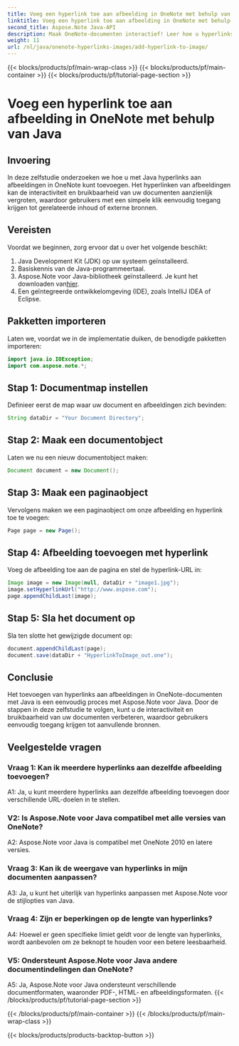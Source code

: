 ```yaml
---
title: Voeg een hyperlink toe aan afbeelding in OneNote met behulp van Java
linktitle: Voeg een hyperlink toe aan afbeelding in OneNote met behulp van Java
second_title: Aspose.Note Java-API
description: Maak OneNote-documenten interactief! Leer hoe u hyperlinks aan afbeeldingen in Java toevoegt met Aspose.Note. Eenvoudige stappen en codevoorbeelden inbegrepen! #OneNote #Java #Aspose
weight: 11
url: /nl/java/onenote-hyperlinks-images/add-hyperlink-to-image/
---
```


{{< blocks/products/pf/main-wrap-class >}}
{{< blocks/products/pf/main-container >}}
{{< blocks/products/pf/tutorial-page-section >}}

# Voeg een hyperlink toe aan afbeelding in OneNote met behulp van Java

## Invoering

In deze zelfstudie onderzoeken we hoe u met Java hyperlinks aan afbeeldingen in OneNote kunt toevoegen. Het hyperlinken van afbeeldingen kan de interactiviteit en bruikbaarheid van uw documenten aanzienlijk vergroten, waardoor gebruikers met een simpele klik eenvoudig toegang krijgen tot gerelateerde inhoud of externe bronnen.

## Vereisten

Voordat we beginnen, zorg ervoor dat u over het volgende beschikt:

1. Java Development Kit (JDK) op uw systeem geïnstalleerd.
2. Basiskennis van de Java-programmeertaal.
3.  Aspose.Note voor Java-bibliotheek geïnstalleerd. Je kunt het downloaden van[hier](https://releases.aspose.com/note/java/).
4. Een geïntegreerde ontwikkelomgeving (IDE), zoals IntelliJ IDEA of Eclipse.

## Pakketten importeren

Laten we, voordat we in de implementatie duiken, de benodigde pakketten importeren:

```java
import java.io.IOException;
import com.aspose.note.*;
```

## Stap 1: Documentmap instellen

Definieer eerst de map waar uw document en afbeeldingen zich bevinden:

```java
String dataDir = "Your Document Directory";
```

## Stap 2: Maak een documentobject

Laten we nu een nieuw documentobject maken:

```java
Document document = new Document();
```

## Stap 3: Maak een paginaobject

Vervolgens maken we een paginaobject om onze afbeelding en hyperlink toe te voegen:

```java
Page page = new Page();
```

## Stap 4: Afbeelding toevoegen met hyperlink

Voeg de afbeelding toe aan de pagina en stel de hyperlink-URL in:

```java
Image image = new Image(null, dataDir + "image1.jpg");
image.setHyperlinkUrl("http://www.aspose.com");
page.appendChildLast(image);
```

## Stap 5: Sla het document op

Sla ten slotte het gewijzigde document op:

```java
document.appendChildLast(page);
document.save(dataDir + "HyperlinkToImage_out.one");
```

## Conclusie

Het toevoegen van hyperlinks aan afbeeldingen in OneNote-documenten met Java is een eenvoudig proces met Aspose.Note voor Java. Door de stappen in deze zelfstudie te volgen, kunt u de interactiviteit en bruikbaarheid van uw documenten verbeteren, waardoor gebruikers eenvoudig toegang krijgen tot aanvullende bronnen.

## Veelgestelde vragen

### Vraag 1: Kan ik meerdere hyperlinks aan dezelfde afbeelding toevoegen?

A1: Ja, u kunt meerdere hyperlinks aan dezelfde afbeelding toevoegen door verschillende URL-doelen in te stellen.

### V2: Is Aspose.Note voor Java compatibel met alle versies van OneNote?

A2: Aspose.Note voor Java is compatibel met OneNote 2010 en latere versies.

### Vraag 3: Kan ik de weergave van hyperlinks in mijn documenten aanpassen?

A3: Ja, u kunt het uiterlijk van hyperlinks aanpassen met Aspose.Note voor de stijlopties van Java.

### Vraag 4: Zijn er beperkingen op de lengte van hyperlinks?

A4: Hoewel er geen specifieke limiet geldt voor de lengte van hyperlinks, wordt aanbevolen om ze beknopt te houden voor een betere leesbaarheid.

### V5: Ondersteunt Aspose.Note voor Java andere documentindelingen dan OneNote?

A5: Ja, Aspose.Note voor Java ondersteunt verschillende documentformaten, waaronder PDF-, HTML- en afbeeldingsformaten.
{{< /blocks/products/pf/tutorial-page-section >}}

{{< /blocks/products/pf/main-container >}}
{{< /blocks/products/pf/main-wrap-class >}}

{{< blocks/products/products-backtop-button >}}
